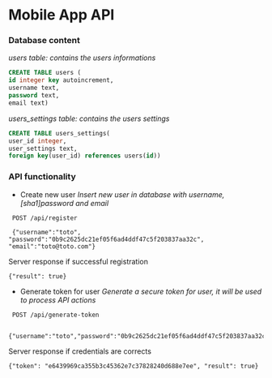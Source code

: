# Mobile App API

### Database content

*users table: contains the users informations*
```sql
CREATE TABLE users (
id integer key autoincrement,
username text,
password text,
email text)
```
*users_settings table: contains the users settings*
```sql
CREATE TABLE users_settings(
user_id integer,
user_settings text,
foreign key(user_id) references users(id))
```

### API functionality

* Create new user
*Insert new user in database with username, [sha1]password and email*

```
 POST /api/register
 
 {"username":"toto", "password":"0b9c2625dc21ef05f6ad4ddf47c5f203837aa32c", "email":"toto@toto.com"}
```
Server response if successful registration
```
{"result": true}
```

* Generate token for user
*Generate a secure token for user, it will be used to process API actions*

```
 POST /api/generate-token

 {"username":"toto","password":"0b9c2625dc21ef05f6ad4ddf47c5f203837aa32c"}
```
Server response if credentials are corrects
```
{"token": "e6439969ca355b3c45362e7c37828240d688e7ee", "result": true}
```